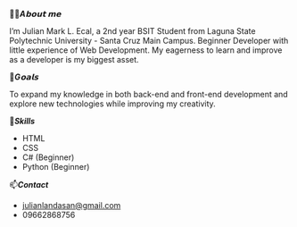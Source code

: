 🧑‍💻_**A𝗯𝗼𝘂𝘁 𝗺𝗲**_

I’m Julian Mark L. Ecal, a 2nd year BSIT Student from Laguna State Polytechnic University - Santa Cruz Main Campus. Beginner Developer with little experience of Web Development. My eagerness to learn and improve as a developer is my biggest asset.

🎯_**G𝗼𝗮𝗹𝘀**_

To expand my knowledge in both back-end and front-end development and explore new technologies while improving my creativity.

🚀_**Skills**_
* HTML
* CSS
* C# (Beginner)
* Python (Beginner)

📫_**Contact**_
* julianlandasan@gmail.com
* 09662868756

